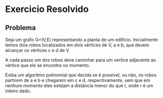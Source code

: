 # Exercicio Resolvido

## Problema

Seja um grafo G=(V,E) representando a planta de um edifício.
Inicialmente temos dois robos localizados em dois vértices de V, a e b,
que devem alcançar os vértices c e d de V.

A cada passo um dos robos deve caminhar para um vertice adjacente ao
vértice que ele se encontra no momento.

Exiba um algoritmo polinomial que decida se é possível, ou não, os robos
partirem de a e b e chegarem em c e d, respectivamente, sem que em
nenhum momento eles estejam a distância menor do que r, onde r é um
inteiro dado.

<!--
## Solução

Seja H um grafo representando as configurações possíveis (posições
dos robos) do problema. Cada nó de H corresponde a um par ordenado
de vértices de V a distância menor ou igual a r.

Um par de nós u e v de H tem uma aresta se e somente em um passo é
possível alcançar a configuração v a partir da configuração u em um
único passo, ou seja, se u=(u1,u2) e v=(v1,v2) então uma das alternativas
é válida

(i) u1=v1 e (u2,v2) pertence a E

(i) u2=v2 e (u1,v1) pertence a E

O problema portanto consiste em decidir se existe um camìnho entre o
nó (a,b) e o nó (c,d) em H. Isso requer tempo linear no tamanho de H.
Como H tem O(n2) vértices e O(n3) arestas, o algoritmo executa em
O(n3) . -->
